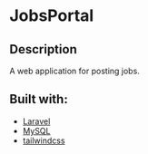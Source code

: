 # JobsPortal

## Description
A web application for posting jobs.

## Built with:
* [Laravel](https://laravel.com)
* [MySQL](https://mysql.com/)
* [tailwindcss](https://tailwindcss.com)
